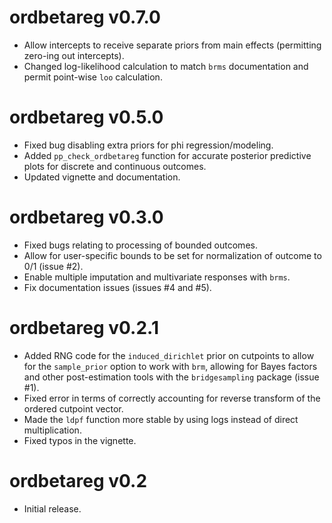 # ordbetareg v0.7.0

- Allow intercepts to receive separate priors from main effects (permitting zero-ing out intercepts).
- Changed log-likelihood calculation to match `brms` documentation and permit point-wise 
`loo` calculation.

# ordbetareg v0.5.0

- Fixed bug disabling extra priors for phi regression/modeling.
- Added `pp_check_ordbetareg` function for accurate posterior predictive plots for discrete and continuous outcomes.
- Updated vignette and documentation.

# ordbetareg v0.3.0

- Fixed bugs relating to processing of bounded outcomes. 
- Allow for user-specific bounds to be set for normalization of outcome to 0/1 (issue #2).
- Enable multiple imputation and multivariate responses with `brms`.
- Fix documentation issues (issues #4 and #5).

# ordbetareg v0.2.1

- Added RNG code for the `induced_dirichlet` prior on cutpoints to allow for 
  the `sample_prior` option to work with `brm`, allowing for Bayes factors
  and other post-estimation tools with the `bridgesampling` package (issue #1).
- Fixed error in terms of correctly accounting for reverse transform of the
  ordered cutpoint vector.
- Made the `ldpf` function more stable by using logs instead of direct
  multiplication.
- Fixed typos in the vignette.

# ordbetareg v0.2

- Initial release.
